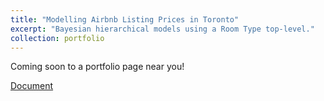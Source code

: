 ```yaml
---
title: "Modelling Airbnb Listing Prices in Toronto"
excerpt: "Bayesian hierarchical models using a Room Type top-level."
collection: portfolio
---
```


Coming soon to a portfolio page near you!

[Document](https://ameerd.github.io/files/Airbnb-Models.html)
